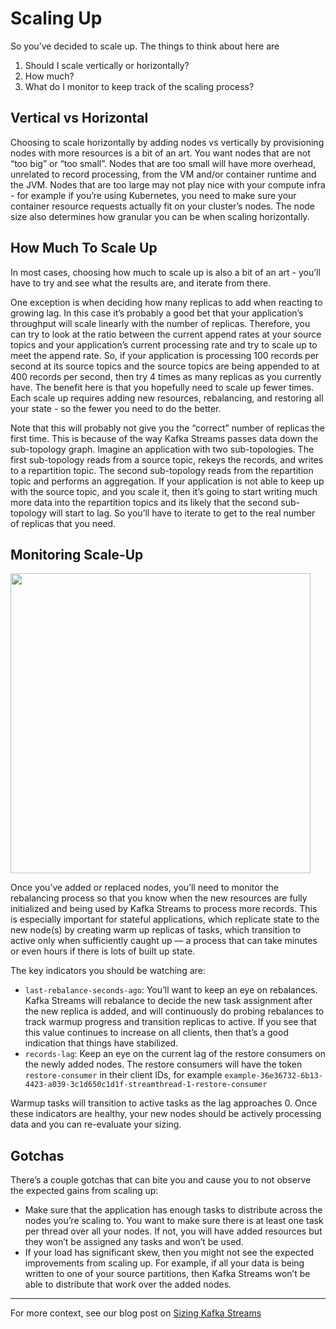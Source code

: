 # Scaling Up

So you’ve decided to scale up. The things to think about here are

1. Should I scale vertically or horizontally?
2. How much?
3. What do I monitor to keep track of the scaling process?

## Vertical vs Horizontal

Choosing to scale horizontally by adding nodes vs vertically by provisioning 
nodes with more resources is a bit of an art. You want nodes that are not “too
big” or “too small”. Nodes that are too small will have more overhead,
unrelated to record processing, from the VM and/or container runtime and the
JVM. Nodes that are too large may not play nice with your compute infra - for
example if you’re using Kubernetes, you need to make sure your container
resource requests actually fit on your cluster’s nodes. The node size also
determines how granular you can be when scaling horizontally.

## How Much To Scale Up

In most cases, choosing how much to scale up is also a bit of an art - you’ll
have to try and see what the results are, and iterate from there.

One exception is when deciding how many replicas to add when reacting to
growing lag. In this case it’s probably a good bet that your application’s
throughput will scale linearly with the number of replicas. Therefore, you can
try to look at the ratio between the current append rates at your source topics
and your application’s current processing rate and try to scale up to meet the
append rate. So, if your application is processing 100 records per second at
its source topics and the source topics are being appended to at 400 records
per second, then try 4 times as many replicas as you currently have. The
benefit here is that you hopefully need to scale up fewer times. Each scale up
requires adding new resources, rebalancing, and restoring all your state - so
the fewer you need to do the better.

Note that this will probably not give you the “correct” number of replicas the
first time. This is because of the way Kafka Streams passes data down the
sub-topology graph. Imagine an application with two sub-topologies. The first
sub-topology reads from a source topic, rekeys the records, and writes to a
repartition topic. The second sub-topology reads from the repartition topic and
performs an aggregation. If your application is not able to keep up with the
source topic, and you scale it, then it’s going to start writing much more data
into the repartition topics and its likely that the second sub-topology will
start to lag. So you’ll have to iterate to get to the real number of replicas
that you need.

## Monitoring Scale-Up


<div style={{'text-align': 'center'}}>
<img src="/img/scaleup.png" width="480" />
</div>


Once you’ve added or replaced nodes, you’ll need to monitor the rebalancing
process so that you know when the new resources are fully initialized and being
used by Kafka Streams to process more records. This is especially important for
stateful applications, which replicate state to the new node(s) by creating
warm up replicas of tasks, which transition to active only when sufficiently
caught up — a process that can take minutes or even hours if there is lots of
built up state.

The key indicators you should be watching are:

- `last-rebalance-seconds-ago`: You’ll want to keep an eye on rebalances. 
  Kafka Streams will rebalance to decide the new task assignment after the 
  new replica is added, and will continuously do probing rebalances to track 
  warmup progress and transition replicas to active. If you see that this 
  value continues to increase on all clients, then that’s a good indication 
  that things have stabilized.
- `records-lag`: Keep an eye on the current lag of the restore consumers 
  on the newly added nodes. The restore consumers will have the token 
  `restore-consumer` in their client IDs, for example 
  `example-36e36732-6b13-4423-a039-3c1d650c1d1f-streamthread-1-restore-consumer`

Warmup tasks will transition to active tasks as the lag approaches 0.
Once these indicators are healthy, your new nodes should be actively processing
data and you can re-evaluate your sizing.

## Gotchas

There’s a couple gotchas that can bite you and cause you to not observe the expected gains from scaling up:

- Make sure that the application has enough tasks to distribute across the nodes
 you’re scaling to. You want to make sure there is at least one task per thread
 over all your nodes. If not, you will have added resources but they won’t be
 assigned any tasks and won’t be used.
- If your load has significant skew, then you might not see the expected
 improvements from scaling up. For example, if all your data is being written to
 one of your source partitions, then Kafka Streams won’t be able to distribute
 that work over the added nodes.

<hr/>

For more context, see our blog post on 
[Sizing Kafka Streams](https://www.responsive.dev/blog/a-size-for-every-stream)
